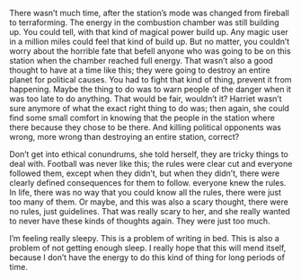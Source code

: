 There wasn’t much time, after the station’s mode was changed from
fireball to terraforming. The energy in the combustion chamber was still
building up. You could tell, with that kind of magical power build up.
Any magic user in a million miles could feel that kind of build up. But
no matter, you couldn’t worry about the horrible fate that befell anyone
who was going to be on this station when the chamber reached full
energy. That wasn’t also a good thought to have at a time like this;
they were going to destroy an entire planet for political causes. You
had to fight that kind of thing, prevent it from happening. Maybe the
thing to do was to warn people of the danger when it was too late to do
anything. That would be fair, wouldn’t it? Harriet wasn’t sure anymore
of what the exact right thing to do was; then again, she could find some
small comfort in knowing that the people in the station where there
because they chose to be there. And killing political opponents was
wrong, more wrong than destroying an entire station, correct?

Don’t get into ethical conundrums, she told herself, they are tricky
things to deal with. Football was never like this; the rules were clear
cut and everyone followed them, except when they didn’t, but when they
didn’t, there were clearly defined consequences for them to follow.
everyone knew the rules. In life, there was no way that you could know
all the rules, there were just too many of them. Or maybe, and this was
also a scary thought, there were no rules, just guidelines. That was
really scary to her, and she really wanted to never have these kinds of
thoughts again. They were just too much.

I’m feeling really sleepy. This is a problem of writing in bed. This is
also a problem of not getting enough sleep. I really hope that this will
mend itself, because I don’t have the energy to do this kind of thing
for long periods of time.
